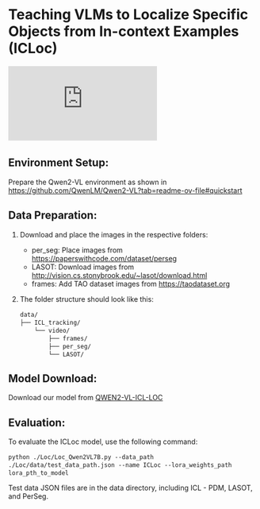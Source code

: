# Teaching VLMs to Localize Specific Objects from In-context Examples (ICLoc)
![teaser.pdf](https://github.com/SivanDoveh/ICLoc/blob/main/images/teaser.pdf)

## Environment Setup:
Prepare the Qwen2-VL environment as shown in https://github.com/QwenLM/Qwen2-VL?tab=readme-ov-file#quickstart

## Data Preparation:
1. Download and place the images in the respective folders:
   - per_seg: Place images from https://paperswithcode.com/dataset/perseg
   - LASOT: Download images from http://vision.cs.stonybrook.edu/~lasot/download.html
   - frames: Add TAO dataset images from https://taodataset.org

2. The folder structure should look like this:

   ```SIVAN
   data/
   ├── ICL_tracking/
       └── video/
           ├── frames/
           ├── per_seg/
           └── LASOT/
   ```

## Model Download:
Download our model from [QWEN2-VL-ICL-LOC](https://drive.google.com/drive/folders/1u_1Mj_WMqMhA51MzN8j1FugU0Z2p6RpA?usp=sharing)

## Evaluation:
To evaluate the ICLoc model, use the following command:
  ```SIVAN
python ./Loc/Loc_Qwen2VL7B.py --data_path ./Loc/data/test_data_path.json --name ICLoc --lora_weights_path lora_pth_to_model
 ```

Test data JSON files are in the data directory, including ICL - PDM, LASOT, and PerSeg.





